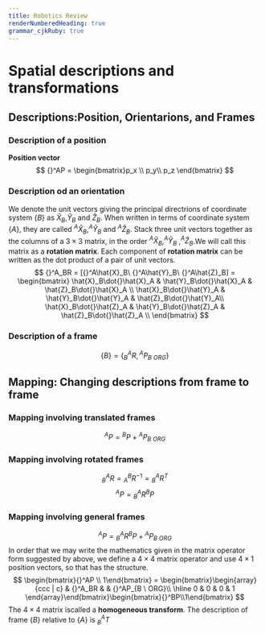 ```yaml
---
title: Robotics Review
renderNumberedHeading: true
grammar_cjkRuby: true
---
```


# Spatial descriptions and transformations
## Descriptions:Position, Orientarions, and Frames
### Description of a position
**Position vector**
$$
{}^AP = \begin{bmatrix}p_x \\
p_y\\
p_z
\end{bmatrix}
$$
### Description od an orientation
We denote the unit vectors giving the principal directrions of coordinate system $\{B\}$ as $\hat{X}_B$,$\hat{Y}_B$ and $\hat{Z}_B$. When written in terms of coordinate system $\{A\}$, they are called ${}^A\hat{X}_B$,${}^A\hat{Y}_B$ and ${}^A\hat{Z}_B$.
Stack three unit vectors together as the columns of a $3\times3$ matrix, in the order ${}^A\hat{X}_B$,${}^A\hat{Y}_B$ ,${}^A\hat{Z}_B$.We will call this matrix as a **rotation matrix**.
Each component of **rotation matrix** can be written as the dot product of a pair of unit vectors.
$$
{}^A_BR = [{}^A\hat{X}_B\  {}^A\hat{Y}_B\ {}^A\hat{Z}_B] = \begin{bmatrix}
\hat{X}_B\dot{}\hat{X}_A &  \hat{Y}_B\dot{}\hat{X}_A & \hat{Z}_B\dot{}\hat{X}_A \\
\hat{X}_B\dot{}\hat{Y}_A &  \hat{Y}_B\dot{}\hat{Y}_A & \hat{Z}_B\dot{}\hat{Y}_A\\
\hat{X}_B\dot{}\hat{Z}_A &  \hat{Y}_B\dot{}\hat{Z}_A & \hat{Z}_B\dot{}\hat{Z}_A \\
\end{bmatrix}
$$

### Description of a frame
$$
\{B\}=\{{}^A_BR,{}^AP_{B\ ORG}\}
$$

## Mapping: Changing descriptions from frame to frame
### Mapping involving translated frames
$$
{}^AP = {}^BP + {}^AP_{B\ ORG}
$$

### Mapping involving rotated frames
$$
{}^A_BR={}^B_AR^{-1}={}^A_BR^T
$$
$$
{}^AP = {}^A_BR{}^BP
$$

### Mapping involving general frames
$${}^AP={}^A_BR{}^BP + {}^AP_{B\ ORG}$$
In order that we may write the mathematics given in the matrix operator form suggested by above, we define a $4\times4$ matrix operator and use $4\times1$ position vectors, so that has the structure.
$$
\begin{bmatrix}{}^AP \\ 1\end{bmatrix} = \begin{bmatrix}\begin{array}{ccc | c}
   & {}^A_BR  & & {}^AP_{B \ ORG}\\  \hline
   0 & 0 &  0 & 1
\end{array}\end{bmatrix}\begin{bmatrix}{}^BP\\1\end{bmatrix}
$$
The $4\times4$ matrix iscalled a **homogeneous transform**.
The description of frame $\{B\}$ relative to $\{A\}$ is ${}^A_BT$